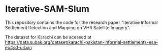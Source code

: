 # Iterative-SAM-Slum

This repository contains the code for the research paper "Iterative Informal Settlement Detection and Mapping on VHR Satellite Imagery". 

The dataset for Karachi can be acessed at https://data.subak.org/dataset/karachi-pakistan-informal-settlements-esa-eo4sd-urban
